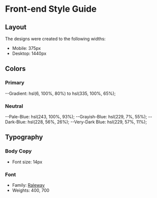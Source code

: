 # Front-end Style Guide

## Layout

The designs were created to the following widths:

- Mobile: 375px
- Desktop: 1440px

## Colors

### Primary

--Gradient: hsl(6, 100%, 80%) to hsl(335, 100%, 65%);

### Neutral

--Pale-Blue: hsl(243, 100%, 93%);
--Grayish-Blue: hsl(229, 7%, 55%);
--Dark-Blue: hsl(228, 56%, 26%);
--Very-Dark Blue: hsl(229, 57%, 11%);

## Typography

### Body Copy

- Font size: 14px

### Font

- Family: [Raleway](https://fonts.google.com/specimen/Raleway)
- Weights: 400, 700
